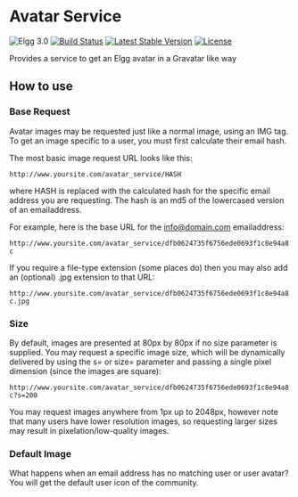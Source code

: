 # Avatar Service

![Elgg 3.0](https://img.shields.io/badge/Elgg-3.0-green.svg)
[![Build Status](https://scrutinizer-ci.com/g/ColdTrick/avatar_service/badges/build.png?b=master)](https://scrutinizer-ci.com/g/ColdTrick/avatar_service/build-status/master)
[![Latest Stable Version](https://poser.pugx.org/coldtrick/avatar_service/v/stable.svg)](https://packagist.org/packages/coldtrick/avatar_service)
[![License](https://poser.pugx.org/coldtrick/avatar_service/license.svg)](https://packagist.org/packages/coldtrick/avatar_service)

Provides a service to get an Elgg avatar in a Gravatar like way

## How to use

### Base Request

Avatar images may be requested just like a normal image, using an IMG tag. To get an image specific to a user, you must first calculate their email hash.

The most basic image request URL looks like this:

`http://www.yoursite.com/avatar_service/HASH`

where HASH is replaced with the calculated hash for the specific email address you are requesting. The hash is an md5 of the lowercased version of an emailaddress.

For example, here is the base URL for the info@domain.com emailaddress:

`http://www.yoursite.com/avatar_service/dfb0624735f6756ede0693f1c8e94a8c`

If you require a file-type extension (some places do) then you may also add an (optional) .jpg extension to that URL:

`http://www.yoursite.com/avatar_service/dfb0624735f6756ede0693f1c8e94a8c.jpg`

### Size

By default, images are presented at 80px by 80px if no size parameter is supplied. You may request a specific image size, which will be dynamically delivered by using the s= or size= parameter and passing a single pixel dimension (since the images are square):

`http://www.yoursite.com/avatar_service/dfb0624735f6756ede0693f1c8e94a8c?s=200`

You may request images anywhere from 1px up to 2048px, however note that many users have lower resolution images, so requesting larger sizes may result in pixelation/low-quality images.

### Default Image

What happens when an email address has no matching user or user avatar? You will get the default user icon of the community.